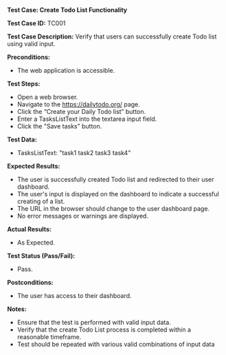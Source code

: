 ﻿**Test Case: Create Todo List Functionality**

**Test Case ID:** TC001

**Test Case Description:** Verify that users can successfully create Todo list using valid input.

**Preconditions:**

- The web application is accessible.

**Test Steps:**

- Open a web browser.
- Navigate to the <https://dailytodo.org/> page.
- Click the “Create your Daily Todo list” button.
- Enter a TasksListText into the textarea input field.
- Click the "Save tasks" button.

**Test Data:**

- TasksListText: 
  "task1
  task2
  task3
  task4"

**Expected Results:**

- The user is successfully created Todo list and redirected to their user dashboard.
- The user's input is displayed on the dashboard to indicate a successful creating of a list.
- The URL in the browser should change to the user dashboard page.
- No error messages or warnings are displayed.

**Actual Results:**

- As Expected.

**Test Status (Pass/Fail):**

- Pass.

**Postconditions:**

- The user has access to their dashboard.

**Notes:**

- Ensure that the test is performed with valid input data.
- Verify that the create Todo List process is completed within a reasonable timeframe.
- Test should be repeated with various valid combinations of input data

